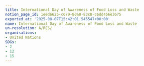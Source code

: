 ```yaml
---
title: International Day of Awareness of Food Loss and Waste
notion_page_id: 1eed6625-c679-80a0-83c8-c6dd456e3675
exported_at: '2025-08-07T15:42:01.545547+00:00'
name: International Day of Awareness of Food Loss and Waste
un-resolution: A/RES/
organisations:
- United Nations
SDGs:
- 2
- 12
- 15
---
```

